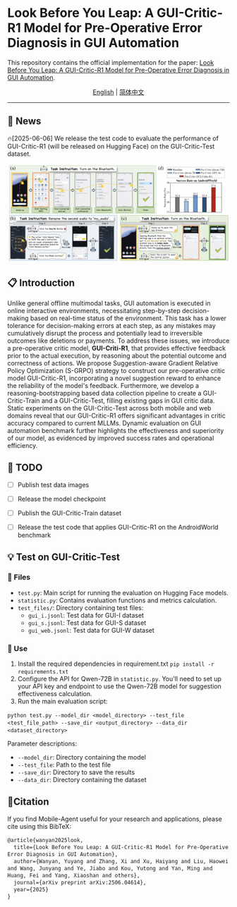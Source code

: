 # Look Before You Leap: A GUI-Critic-R1 Model for Pre-Operative Error Diagnosis in GUI Automation
This repository contains the official implementation for the paper: [Look Before You Leap: A GUI-Critic-R1 Model for Pre-Operative Error Diagnosis in GUI Automation](https://arxiv.org/abs/2506.04614).

<div align="center">
<a href="README.md">English</a> | <a href="README_zh.md">简体中文</a>
<hr>
</div>
 
## 📢 News
🔥[2025-06-06] We release the test code to evaluate the performance of GUI-Critic-R1 (will be released on Hugging Face) on the GUI-Critic-Test dataset. 


![](assets/introduction.png)
## 📋 Introduction
Unlike general offline multimodal tasks, GUI automation is executed in online interactive environments, necessitating step-by-step decision-making based on real-time status of the environment. 
This task has a lower tolerance for decision-making errors at each step, as any mistakes may cumulatively disrupt the process and potentially lead to irreversible outcomes like deletions or payments. 
To address these issues, we introduce a pre-operative critic model, **GUI-Criti-R1**, that provides effective feedback prior to the actual execution, by reasoning about the potential outcome and correctness of actions. 
We propose Suggestion-aware Gradient Relative Policy Optimization (S-GRPO) strategy to construct our pre-operative critic model GUI-Critic-R1, incorporating a novel suggestion reward to enhance the reliability of the model's feedback.
Furthermore, we develop a reasoning-bootstrapping based data collection pipeline to create a GUI-Critic-Train and a GUI-Critic-Test, filling existing gaps in GUI critic data.
Static experiments on the GUI-Critic-Test across both mobile and web domains reveal that our GUI-Critic-R1 offers significant advantages in critic accuracy compared to current MLLMs.
Dynamic evaluation on GUI automation benchmark further highlights the effectiveness and superiority of our model, as evidenced by improved success rates and operational efficiency.



## 📍 TODO
- [ ] Publish test data images
- [ ] Release the model checkpoint
- [ ] Publish the GUI-Critic-Train dataset
- [ ] Release the test code that applies GUI-Critic-R1 on the AndroidWorld benchmark


## 💡 Test on GUI-Critic-Test
### 📑 Files

- `test.py`: Main script for running the evaluation on Hugging Face models.
- `statistic.py`: Contains evaluation functions and metrics calculation.
- `test_files/`: Directory containing test files:
  - `gui_i.jsonl`: Test data for GUI-I dataset
  - `gui_s.jsonl`: Test data for GUI-S dataset
  - `gui_web.jsonl`: Test data for GUI-W dataset
  
### 🔧 Use

1. Install the required dependencies in requirement.txt
`pip install -r requirements.txt`
2. Configure the API for Qwen-72B in `statistic.py`. You'll need to set up your API key and endpoint to use the Qwen-72B model for suggestion effectiveness calculation.
3. Run the main evaluation script:

`python test.py --model_dir <model_directory>
--test_file <test_file_path>
--save_dir <output_directory>
--data_dir <dataset_directory>`

Parameter descriptions:
- `--model_dir`: Directory containing the model
- `--test_file`: Path to the test file
- `--save_dir`: Directory to save the results
- `--data_dir`: Directory containing the dataset

## 📑Citation

If you find Mobile-Agent useful for your research and applications, please cite using this BibTeX:
```
@article{wanyan2025look,
  title={Look Before You Leap: A GUI-Critic-R1 Model for Pre-Operative Error Diagnosis in GUI Automation},
  author={Wanyan, Yuyang and Zhang, Xi and Xu, Haiyang and Liu, Haowei and Wang, Junyang and Ye, Jiabo and Kou, Yutong and Yan, Ming and Huang, Fei and Yang, Xiaoshan and others},
  journal={arXiv preprint arXiv:2506.04614},
  year={2025}
}
```
